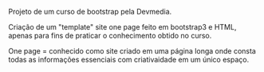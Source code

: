 Projeto de um curso de bootstrap pela Devmedia.

Criação de um "template" site one page feito em bootstrap3 e HTML, apenas para fins de praticar o conhecimento obtido no curso.

One page = conhecido como site criado em uma página longa onde consta todas as informações essenciais com criativaidade em um único espaço.


